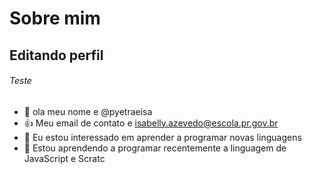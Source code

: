 # Sobre mim

## Editando perfil

###### Teste

- 👋 ola meu nome e @pyetraeisa
- :+1: Meu email de contato e isabelly.azevedo@escola.pr.gov.br
- 👀 Eu estou interessado em aprender a programar novas linguagens
- 🌱 Estou aprendendo a programar recentemente a linguagem de JavaScript e Scratc
